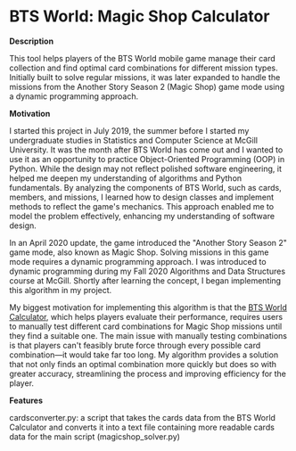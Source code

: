 # BTS World: Magic Shop Calculator

**Description**

This tool helps players of the BTS World mobile game manage their card collection and find optimal card combinations for different mission types. Initially built to solve regular missions, it was later expanded to handle the missions from the Another Story Season 2 (Magic Shop) game mode using a dynamic programming approach.

**Motivation**

I started this project in July 2019, the summer before I started my undergraduate studies in Statistics and Computer Science at McGill University. It was the month after BTS World has come out and I wanted to use it as an opportunity to practice Object-Oriented Programming (OOP) in Python. While the design may not reflect polished software engineering, it helped me deepen my understanding of algorithms and Python fundamentals. By analyzing the components of BTS World, such as cards, members, and missions, I learned how to design classes and implement methods to reflect the game's mechanics. This approach enabled me to model the problem effectively, enhancing my understanding of software design.

In an April 2020 update, the game introduced the "Another Story Season 2" game mode, also known as Magic Shop. Solving missions in this game mode requires a dynamic programming approach. I was introduced to dynamic programming during my Fall 2020 Algorithms and Data Structures course at McGill. Shortly after learning the concept, I began implementing this algorithm in my project.

My biggest motivation for implementing this algorithm is that the [BTS World Calculator](https://btsworldcalculator.netlify.app/), which helps players evaluate their performance, requires users to manually test different card combinations for Magic Shop missions until they find a suitable one. The main issue with manually testing combinations is that players can't feasibly brute force through every possible card combination—it would take far too long. My algorithm provides a solution that not only finds an optimal combination more quickly but does so with greater accuracy, streamlining the process and improving efficiency for the player.

**Features**

cardsconverter.py: a script that takes the cards data from the BTS World Calculator and converts it into a text file containing more readable cards data for the main script (magicshop_solver.py)
